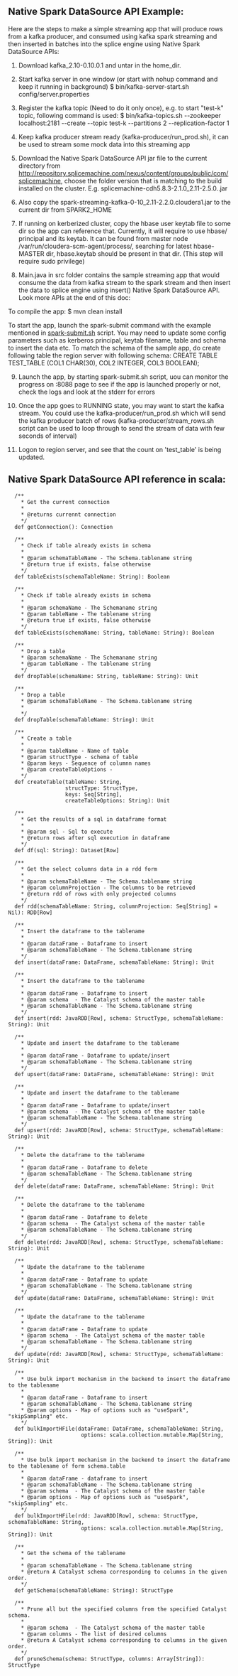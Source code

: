 ## Native Spark DataSource API Example:

Here are the steps to make a simple streaming app that will produce rows from a kafka producer, and consumed using kafka spark streaming and then inserted in batches into the splice engine using Native Spark DataSource APIs:

1. Download kafka_2.10-0.10.0.1 and untar in the home_dir.

1. Start kafka server in one window (or start with nohup command and keep it running in background)
$ bin/kafka-server-start.sh  config/server.properties

2. Register the kafka topic  (Need to do it only once), e.g. to start "test-k" topic, following command is used:
$ bin/kafka-topics.sh --zookeeper localhost:2181 --create --topic test-k --partitions 2 --replication-factor 1

4. Keep kafka producer stream ready (kafka-producer/run_prod.sh), it can be used to stream some mock data into this streaming app 

5. Download the Native Spark DataSource API jar file to the current directory from  http://repository.splicemachine.com/nexus/content/groups/public/com/splicemachine, choose the folder version that is matching to the build installed on the cluster. E.g. splicemachine-cdh5.8.3-2.1.0_2.11-2.5.0.<timestamp>.jar 

6. Also copy the spark-streaming-kafka-0-10_2.11-2.2.0.cloudera1.jar to the current dir from SPARK2_HOME

7. If running on kerberized cluster, copy the hbase user keytab file to some dir so the app can reference that. Currently, it will require to use hbase/<masterNode> principal and its keytab. It can be found from master node  /var/run/cloudera-scm-agent/process/, searching for latest hbase-MASTER dir, hbase.keytab should be present in that dir. (This step will require sudo privilege)

8. Main.java in src folder contains the sample streaming app that would consume the data from kafka stream to the spark stream and then insert the data to splice engine using insert() Native Spark DataSource API. Look more APIs at the end of this doc:

To compile the app:
$ mvn clean install

To start the app, launch the spark-submit command with the example mentioned in [spark-submit.sh](./spark_submit.sh) script. You may need to update some config parameters such as kerberos principal, keytab filename, table and schema to insert the data etc. 
To match the schema of the sample app, do create following table the region server  with following schema:
CREATE TABLE TEST_TABLE (COL1 CHAR(30), COL2 INTEGER, COL3 BOOLEAN);

9. Launch the app, by starting spark-submit.sh script, uou can monitor the progress on <namenode>:8088 page to see if the app is launched properly or not, check the logs and look at the stderr for errors

10. Once the app goes to RUNNING state, you may want to start the kafka stream. You could use the kafka-producer/run_prod.sh which will send the kafka producer batch of rows (kafka-producer/stream_rows.sh script can be used to loop through to send the stream of data with few seconds of interval)

11. Logon to region server, and see that the count on 'test_table' is being updated.



## Native Spark DataSource API reference in scala:
```
  /**
    * Get the current connection 
    *
    * @returns currennt connection
    */
  def getConnection(): Connection

  /**
    * Check if table already exists in schema
    *
    * @param schemaTableName - The Schema.tablename string
    * @return true if exists, false otherwise
    */
  def tableExists(schemaTableName: String): Boolean 

  /**
    * Check if table already exists in schema
    *
    * @param schemaName - The Schemaname string
    * @param tableName - The tablename string
    * @return true if exists, false otherwise
    */
  def tableExists(schemaName: String, tableName: String): Boolean 

  /**
    * Drop a table
    * @param schemaName - The Schemaname string
    * @param tableName - The tablename string
    */
  def dropTable(schemaName: String, tableName: String): Unit 

  /**
    * Drop a table
    * @param schemaTableName - The Schema.tablename string
    *
    */
  def dropTable(schemaTableName: String): Unit 

  /**
    * Create a table 
    *
    * @param tableName - Name of table
    * @param structType - schema of table
    * @param keys - Sequence of columnn names
    * @param createTableOptions - 
    */
  def createTable(tableName: String,
                  structType: StructType,
                  keys: Seq[String],
                  createTableOptions: String): Unit 

  /**
    * Get the results of a sql in dataframe format
    *
    * @param sql - Sql to execute
    * @return rows after sql execution in dataframe
    */
  def df(sql: String): Dataset[Row] 

  /** 
    * Get the select columns data in a rdd form
    *
    * @param schemaTableName - The Schema.tablename string
    * @param columnProjection - The columns to be retrieved
    * @return rdd of rows with only projected columns 
    */
  def rdd(schemaTableName: String, columnProjection: Seq[String] = Nil): RDD[Row]

  /** 
    * Insert the dataframe to the tablename 
    *
    * @param dataFrame - Dataframe to insert
    * @param schemaTableName - The Schema.tablename string
    */
  def insert(dataFrame: DataFrame, schemaTableName: String): Unit 

  /** 
    * Insert the dataframe to the tablename 
    *
    * @param dataFrame - Dataframe to insert
    * @param schema  - The Catalyst schema of the master table
    * @param schemaTableName - The Schema.tablename string
    */
  def insert(rdd: JavaRDD[Row], schema: StructType, schemaTableName: String): Unit 

  /** 
    * Update and insert the dataframe to the tablename 
    *
    * @param dataFrame - Dataframe to update/insert
    * @param schemaTableName - The Schema.tablename string
    */
  def upsert(dataFrame: DataFrame, schemaTableName: String): Unit 

  /** 
    * Update and insert the dataframe to the tablename 
    *
    * @param dataFrame - Dataframe to update/insert
    * @param schema  - The Catalyst schema of the master table
    * @param schemaTableName - The Schema.tablename string
    */
  def upsert(rdd: JavaRDD[Row], schema: StructType, schemaTableName: String): Unit 

  /** 
    * Delete the dataframe to the tablename 
    *
    * @param dataFrame - Dataframe to delete
    * @param schemaTableName - The Schema.tablename string
    */
  def delete(dataFrame: DataFrame, schemaTableName: String): Unit 

  /** 
    * Delete the dataframe to the tablename 
    *
    * @param dataFrame - Dataframe to delete
    * @param schema  - The Catalyst schema of the master table
    * @param schemaTableName - The Schema.tablename string
    */
  def delete(rdd: JavaRDD[Row], schema: StructType, schemaTableName: String): Unit 

  /** 
    * Update the dataframe to the tablename 
    *
    * @param dataFrame - Dataframe to update
    * @param schemaTableName - The Schema.tablename string
    */
  def update(dataFrame: DataFrame, schemaTableName: String): Unit 

  /** 
    * Update the dataframe to the tablename 
    *
    * @param dataFrame - Dataframe to update
    * @param schema  - The Catalyst schema of the master table
    * @param schemaTableName - The Schema.tablename string
    */
  def update(rdd: JavaRDD[Row], schema: StructType, schemaTableName: String): Unit 

  /** 
    * Use bulk import mechanism in the backend to insert the dataframe to the tablename 
    *
    * @param dataFrame - Dataframe to insert
    * @param schemaTableName - The Schema.tablename string
    * @param options - Map of options such as "useSpark", "skipSampling" etc.
    */
  def bulkImportHFile(dataFrame: DataFrame, schemaTableName: String,
                       options: scala.collection.mutable.Map[String, String]): Unit

  /** 
    * Use bulk import mechanism in the backend to insert the dataframe to the tablename of form schema.table
    *
    * @param dataFrame - dataframe to insert
    * @param schemaTableName - The Schema.tablename string
    * @param schema  - The Catalyst schema of the master table
    * @param options - Map of options such as "useSpark", "skipSampling" etc.
    */
  def bulkImportHFile(rdd: JavaRDD[Row], schema: StructType, schemaTableName: String,
                       options: scala.collection.mutable.Map[String, String]): Unit

  /** 
    * Get the schema of the tablename
    *
    * @param schemaTableName - The Schema.tablename string
    * @return A Catalyst schema corresponding to columns in the given order.
    */
  def getSchema(schemaTableName: String): StructType 

  /**
    * Prune all but the specified columns from the specified Catalyst schema.
    *
    * @param schema  - The Catalyst schema of the master table
    * @param columns - The list of desired columns
    * @return A Catalyst schema corresponding to columns in the given order.
    */
  def pruneSchema(schema: StructType, columns: Array[String]): StructType 
```
